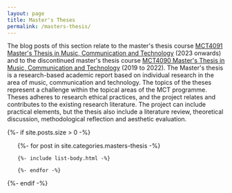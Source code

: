 ```yaml
---
layout: page
title: Master's Theses
permalink: /masters-thesis/
---
```


The blog posts of this section relate to the master's thesis course [MCT4091 Master's Thesis in Music, Communication and Technology](https://www.uio.no/studier/emner/hf/imv/MCT4091) (2023 onwards) and to the discontinued master's thesis course [MCT4090 Master's Thesis in Music, Communication and Technology](https://www.uio.no/studier/emner/hf/imv/MCT4090) (2019 to 2022). The Master's thesis is a research-based academic report based on individual research in the area of music, communication and technology. The topics of the theses represent a challenge within the topical areas of the MCT programme. Theses adheres to research ethical practices, and the project relates and contributes to the existing research literature. The project can include practical elements, but the thesis also include a literature review, theoretical discussion, methodological reflection and aesthetic evaluation.

{%- if site.posts.size > 0 -%}

  <!-- <h2 class="post-list-heading">{{ page.list_title | default: "Posts" }}</h2> -->
  <ul class="post-list">
    {%- for post in site.categories.masters-thesis -%}

    {%- include list-body.html -%}

    {%- endfor -%}

  </ul>
  {%- endif -%}
